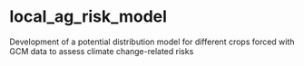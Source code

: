 # local_ag_risk_model
Development of a potential distribution model for different crops forced with GCM data to assess climate change-related risks  
